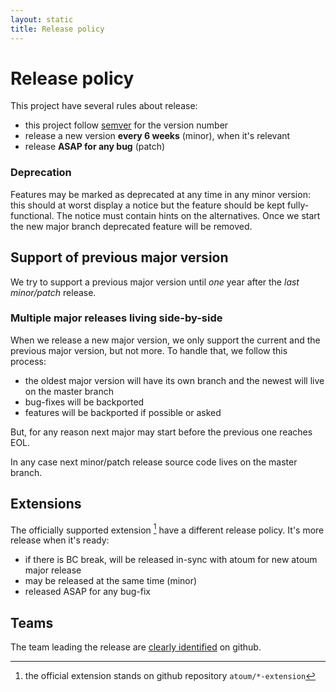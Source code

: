 ```yaml
---
layout: static
title: Release policy
---
```


# Release policy

This project have several rules about release:
* this project follow [semver](http://semver.org/) for the version number
* release a new version **every 6 weeks** (minor), when it's relevant
* release **ASAP for any bug** (patch)

### Deprecation

Features may be marked as deprecated at any time in any minor version: this should at worst display a notice
but the feature should be kept fully-functional. The notice must contain hints on the alternatives. Once we start
the new major branch deprecated feature will be removed.

## Support of previous major version

We try to support a previous major version until *one* year after the *last minor/patch* release.

### Multiple major releases living side-by-side

When we release a new major version, we only support the current and the previous major version, but not more. To handle that,
we follow this process:
* the oldest major version will have its own branch and the newest will live on the master branch
* bug-fixes will be backported
* features will be backported if possible or asked

But, for any reason next major may start before the previous one reaches EOL.

In any case next minor/patch release source code lives on the master branch.


## Extensions
The officially supported extension [^1] have a different release policy. It's more release when it's ready:
* if there is BC break, will be released in-sync with atoum for new atoum major release
* may be released at the same time (minor)
* released ASAP for any bug-fix

## Teams
The team leading the release are [clearly identified](https://github.com/orgs/atoum/teams/rms/members) on github.
    

[^1]: the official extension stands on github repository `atoum/*-extension`